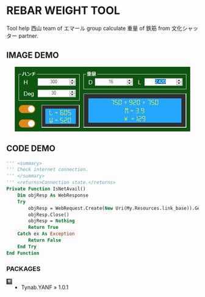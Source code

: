 # REBAR WEIGHT TOOL
Tool help 西山 team of エマール group calculate 重量 of 鉄筋 from 文化シャッター partner.

## IMAGE DEMO
<p align='center'>
<img src='pic/0.jpg'></img>
</p>

## CODE DEMO
```vb
''' <summary>
''' Check internet connection.
''' </summary>
''' <returns>Connection state.</returns>
Private Function IsNetAvail()
    Dim objResp As WebResponse
    Try
        objResp = WebRequest.Create(New Uri(My.Resources.link_base)).GetResponse
        objResp.Close()
        objResp = Nothing
        Return True
    Catch ex As Exception
        Return False
    End Try
End Function
```

### PACKAGES
<img src='pic/1.png' align='left' width='3%' height='3%'></img>
<div style='display:flex;'>

- Tynab.YANF » 1.0.1

</div>